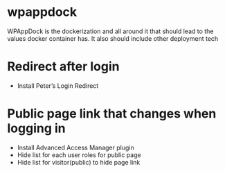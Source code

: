 # wpappdock
WPAppDock is the dockerization and all around it that should lead to the values docker container has.  It also should include other deployment tech



# Redirect after login
* Install Peter’s Login Redirect


# Public page link that changes when logging in
* Install Advanced Access Manager plugin
* Hide list for each user roles for public page
* Hide list for visitor(public) to hide page link